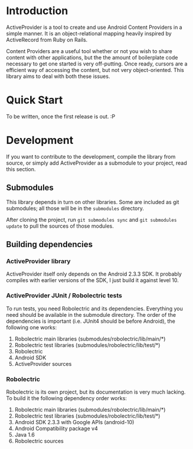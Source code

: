 Introduction
============

ActiveProvider is a tool to create and use Android Content Providers in a
simple manner.  It is an object-relational mapping heavily inspired by
ActiveRecord from Ruby on Rails.

Content Providers are a useful tool whether or not you wish to share content
with other applications, but the the amount of boilerplate code necessary to
get one started is very off-putting.  Once ready, cursors are a efficient way
of accessing the content, but not very object-oriented.  This library aims to
deal with both these issues.


Quick Start
===========

To be written, once the first release is out. :P


Development
===========

If you want to contribute to the development, compile the library from source,
or simply add ActiveProvider as a submodule to your project, read this section.

Submodules
----------

This library depends in turn on other libraries.  Some are included as git
submodules; all those will be in the `submodules` directory.

After cloning the project, run `git submodules sync` and `git submodules
update` to pull the sources of those modules.

Building dependencies
---------------------

### ActiveProvider library

ActiveProvider itself only depends on the Android 2.3.3 SDK.  It probably
compiles with earlier versions of the SDK, I just build it against level 10.

### ActiveProvider JUnit / Robolectric tests

To run tests, you need Robolectric and its dependencies.  Everything you need
should be available in the submodule directory.  The order of the dependencies
is important (i.e. JUnit4 should be before Android), the following one works:

1.  Robolectric main libraries (submodules/robolectric/lib/main/*)
2.  Robolectric test libraries (submodules/robolectric/lib/test/*)
3.  Robolectric
4.  Android SDK
5.  ActiveProvider sources

### Robolectric

Robolectric is its own project, but its documentation is very much lacking.  To build it the following dependency order works:

1.  Robolectric main libraries (submodules/robolectric/lib/main/*)
2.  Robolectric test libraries (submodules/robolectric/lib/test/*)
3.  Android SDK 2.3.3 with Google APIs (android-10)
4.  Android Compatibility package v4
5.  Java 1.6
6.  Robolectric sources

